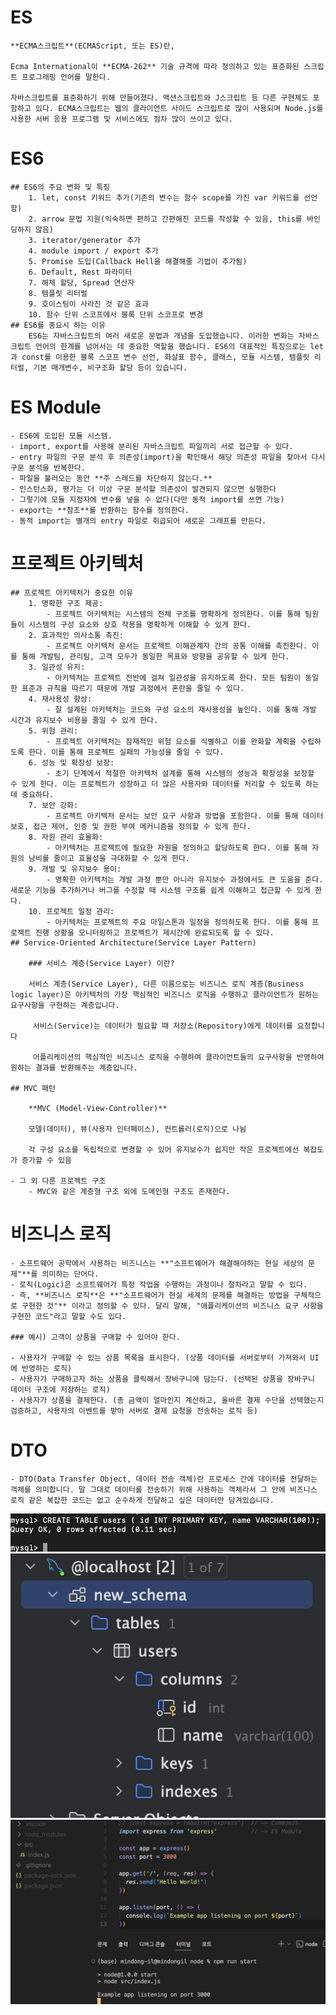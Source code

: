 # ES
    
    **ECMA스크립트**(ECMAScript, 또는 ES)란,
    
    Ecma International이 **ECMA-262** 기술 규격에 따라 정의하고 있는 표준화된 스크립트 프로그래밍 언어를 말한다.
    
    자바스크립트를 표준화하기 위해 만들어졌다. 액션스크립트와 J스크립트 등 다른 구현체도 포함하고 있다. ECMA스크립트는 웹의 클라이언트 사이드 스크립트로 많이 사용되며 Node.js를 사용한 서버 응용 프로그램 및 서비스에도 점차 많이 쓰이고 있다.
    
# ES6
    ## ES6의 주요 변화 및 특징
        1. let, const 키워드 추가(기존의 변수는 함수 scope를 가진 var 키워드를 선언함)
        2. arrow 문법 지원(익숙하면 편하고 간편해진 코드를 작성할 수 있음, this를 바인딩하지 않음)
        3. iterator/generator 추가
        4. module import / export 추가
        5. Promise 도입(Callback Hell을 해결해줄 기법이 추가됨)
        6. Default, Rest 파라미터
        7. 해체 할당, Spread 연산자
        8. 템플릿 리터럴
        9. 호이스팅이 사라진 것 같은 효과
        10. 함수 단위 스코프에서 블록 단위 스코프로 변경
    ## ES6를 중요시 하는 이유
        ES6는 자바스크립트의 여러 새로운 문법과 개념을 도입했습니다. 이러한 변화는 자바스크립트 언어의 한계를 넘어서는 데 중요한 역할을 했습니다. ES6의 대표적인 특징으로는 let과 const를 이용한 블록 스코프 변수 선언, 화살표 함수, 클래스, 모듈 시스템, 템플릿 리터럴, 기본 매개변수, 비구조화 할당 등이 있습니다.
        
# ES Module
    - ES6에 도입된 모듈 시스템.
    - import, export를 사용해 분리된 자바스크립트 파일끼리 서로 접근할 수 있다.
    - entry 파일의 구문 분석 후 의존성(import)을 확인해서 해당 의존성 파일을 찾아서 다시 구문 분석을 반복한다.
    - 파일을 불러오는 동안 **주 스레드를 차단하지 않는다.**
    - 인스턴스화, 평가는 더 이상 구문 분석할 의존성이 발견되지 않으면 실행한다
    - 그렇기에 모듈 지정자에 변수를 넣을 수 없다(다만 동적 import를 쓰면 가능)
    - export는 **참조**를 반환하는 함수를 정의한다.
    - 동적 import는 별개의 entry 파일로 취급되어 새로운 그래프를 만든다.
# 프로젝트 아키텍처
    ## 프로젝트 아키텍처가 중요한 이유
        1. 명확한 구조 제공:
            - 프로젝트 아키텍처는 시스템의 전체 구조를 명확하게 정의한다. 이를 통해 팀원들이 시스템의 구성 요소와 상호 작용을 명확하게 이해할 수 있게 한다.
        2. 효과적인 의사소통 촉진:
            - 프로젝트 아키텍처 문서는 프로젝트 이해관계자 간의 공통 이해를 촉진한다. 이를 통해 개발팀, 관리팀, 고객 모두가 동일한 목표와 방향을 공유할 수 있게 한다.
        3. 일관성 유지:
            - 아키텍처는 프로젝트 전반에 걸쳐 일관성을 유지하도록 한다. 모든 팀원이 동일한 표준과 규칙을 따르기 때문에 개발 과정에서 혼란을 줄일 수 있다.
        4. 재사용성 향상:
            - 잘 설계된 아키텍처는 코드와 구성 요소의 재사용성을 높인다. 이를 통해 개발 시간과 유지보수 비용을 줄일 수 있게 한다.
        5. 위험 관리:
            - 프로젝트 아키텍처는 잠재적인 위험 요소를 식별하고 이를 완화할 계획을 수립하도록 한다. 이를 통해 프로젝트 실패의 가능성을 줄일 수 있다.
        6. 성능 및 확장성 보장:
            - 초기 단계에서 적절한 아키텍처 설계를 통해 시스템의 성능과 확장성을 보장할 수 있게 한다. 이는 프로젝트가 성장하고 더 많은 사용자와 데이터를 처리할 수 있도록 하는 데 중요하다.
        7. 보안 강화:
            - 프로젝트 아키텍처 문서는 보안 요구 사항과 방법을 포함한다. 이를 통해 데이터 보호, 접근 제어, 인증 및 권한 부여 메커니즘을 정의할 수 있게 한다.
        8. 자원 관리 효율화:
            - 아키텍처는 프로젝트에 필요한 자원을 정의하고 할당하도록 한다. 이를 통해 자원의 낭비를 줄이고 효율성을 극대화할 수 있게 한다.
        9. 개발 및 유지보수 용이:
            - 명확한 아키텍처는 개발 과정 뿐만 아니라 유지보수 과정에서도 큰 도움을 준다. 새로운 기능을 추가하거나 버그를 수정할 때 시스템 구조를 쉽게 이해하고 접근할 수 있게 한다.
        10. 프로젝트 일정 관리:
            - 아키텍처는 프로젝트의 주요 마일스톤과 일정을 정의하도록 한다. 이를 통해 프로젝트 진행 상황을 모니터링하고 프로젝트가 제시간에 완료되도록 할 수 있다.
    ## Service-Oriented Architecture(Service Layer Pattern)
        
        ### 서비스 계층(Service Layer) 이란?
        
        서비스 계층(Service Layer), 다른 이름으로는 비즈니스 로직 계층(Business logic layer)은 아키텍처의 가장 핵심적인 비즈니스 로직을 수행하고 클라이언트가 원하는 요구사항을 구현하는 계층입니다.
        
         서비스(Service)는 데이터가 필요할 때 저장소(Repository)에게 데이터를 요청합니다
        
         어플리케이션의 핵심적인 비즈니스 로직을 수행하여 클라이언트들의 요구사항을 반영하여 원하는 결과를 반환해주는 계층입니다.
        
    ## MVC 패턴
        
        **MVC (Model-View-Controller)**
        
        모델(데이터), 뷰(사용자 인터페이스), 컨트롤러(로직)으로 나뉨
        
        각 구성 요소를 독립적으로 변경할 수 있어 유지보수가 쉽지만 작은 프로젝트에선 복잡도가 증가할 수 있음
        
    - 그 외 다른 프로젝트 구조
        - MVC와 같은 계층형 구조 외에 도메인형 구조도 존재한다.
# 비즈니스 로직
    - 소프트웨어 공학에서 사용하는 비즈니스는 **"소프트웨어가 해결해야하는 현실 세상의 문제"**를 의미하는 단어다.
    - 로직(Logic)은 소프트웨어가 특정 작업을 수행하는 과정이나 절차라고 말할 수 있다.
    - 즉, **비즈니스 로직**은 **"소프트웨어가 현실 세계의 문제를 해결하는 방법을 구체적으로 구현한 것"** 이라고 정의할 수 있다. 달리 말해, "애플리케이션의 비즈니스 요구 사항을 구현한 코드"라고 말할 수도 있다.
    
    ### 예시) 고객이 상품을 구매할 수 있어야 한다.
    
    - 사용자가 구매할 수 있는 상품 목록을 표시한다. (상품 데이터를 서버로부터 가져와서 UI에 반영하는 로직)
    - 사용자가 구매하고자 하는 상품을 클릭해서 장바구니에 담는다. (선택된 상품을 장바구니 데이터 구조에 저장하는 로직)
    - 사용자가 상품을 결제한다. (총 금액이 얼마인지 계산하고, 올바른 결제 수단을 선택했는지 검증하고, 사용자의 이벤트를 받아 서버로 결제 요청을 전송하는 로직 등)
# DTO
    - DTO(Data Transfer Object, 데이터 전송 객체)란 프로세스 간에 데이터를 전달하는 객체를 의미합니다. 말 그대로 데이터를 전송하기 위해 사용하는 객체라서 그 안에 비즈니스 로직 같은 복잡한 코드는 없고 순수하게 전달하고 싶은 데이터만 담겨있습니다.

![sql문](sql.png)
![datagrip](datagrip.png)
![project](project.png)
